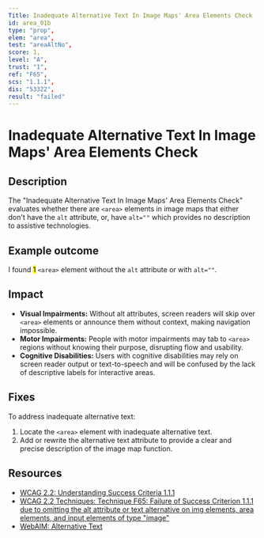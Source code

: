 ```yaml
---
Title: Inadequate Alternative Text In Image Maps' Area Elements Check
id: area_01b
type: "prop",
elem: "area",
test: "areaAltNo",
score: 1,
level: "A",
trust: "1",
ref: "F65",
scs: "1.1.1",
dis: "53322",
result: "failed"
---
```


# Inadequate Alternative Text In Image Maps' Area Elements Check

## Description

The "Inadequate Alternative Text In Image Maps' Area Elements Check" evaluates whether there are <code>&lt;area&gt;</code> elements in image maps that either don't have the <code>alt</code> attribute, or, have <code>alt=""</code> which provides no description to assistive technologies.

## Example outcome

I found <mark>1</mark> <code>&lt;area&gt;</code> element without the <code>alt</code> attribute or with <code>alt=\"\"</code>.

## Impact

- **Visual Impairments:** Without alt attributes, screen readers will skip over <code>&lt;area&gt;</code> elements or announce them without context, making navigation impossible.
- **Motor Impairments:** People with motor impairments may tab to <code>&lt;area&gt;</code> regions without knowing their purpose, disrupting flow and usability.
- **Cognitive Disabilities:** Users with cognitive disabilities may rely on screen reader output or text-to-speech and will be confused by the lack of descriptive labels for interactive areas.

## Fixes

To address inadequate alternative text:

1. Locate the <code>&lt;area&gt;</code> element with inadequate alternative text.
2. Add or rewrite the alternative text attribute to provide a clear and precise description of the image map function.

## Resources

- [WCAG 2.2: Understanding Success Criteria 1.1.1](https://www.w3.org/WAI/WCAG22/Understanding/non-text-content.html)
- [WCAG 2.2 Techniques: Technique F65: Failure of Success Criterion 1.1.1 due to omitting the alt attribute or text alternative on img elements, area elements, and input elements of type "image"](https://www.w3.org/WAI/WCAG22/Techniques/failures/F65)
- [WebAIM: Alternative Text](https://webaim.org/techniques/alttext/)
